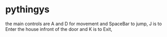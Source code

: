 # pythingys
the main controls are A and D for movement and SpaceBar to jump, J is to Enter the house infront of the door and K is to Exit,
